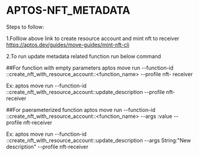 # APTOS-NFT_METADATA

Steps to follow:

1.Folllow above link to create resource account and mint nft to receiver
  https://aptos.dev/guides/move-guides/mint-nft-cli
  
 2.To run update metadata related function run below command
 
##For function with empty parameters
 aptos move run --function-id <resource-account-address>::create_nft_with_resource_account::<function_name> --profile nft-    receiver
  
  Ex:
  aptos move run --function-id <resource-account-address>::create_nft_with_resource_account::update_description --profile nft-receiver
  
 ##For paerameterized function
  aptos move run --function-id <resource-account-address>::create_nft_with_resource_account::<function_name> --args <Type>:value --profile nft-receiver
  
  Ex:
  aptos move run --function-id <resource-account-address>::create_nft_with_resource_account::update_description --args String:"New description" --profile nft-receiver
  
  
